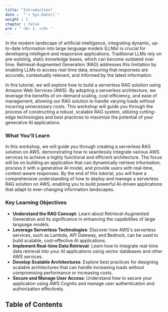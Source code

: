 ```yaml
---
title: "Introduction"
date :  "`r Sys.Date()`" 
weight : 1 
chapter : false
pre : " <b> 1. </b> "
---
```



In the modern landscape of artificial intelligence, integrating dynamic, up-to-date information into large language models (LLMs) is crucial for developing intelligent and responsive applications. Traditional LLMs rely on pre-existing, static knowledge bases, which can become outdated over time. Retrieval-Augmented Generation (RAG) addresses this limitation by enabling LLMs to access real-time data, ensuring that responses are accurate, contextually relevant, and informed by the latest information.

In this tutorial, we will explore how to build a serverless RAG solution using Amazon Web Services (AWS). By adopting a serverless architecture, we leverage the benefits of on-demand scaling, cost-efficiency, and ease of management, allowing our RAG solution to handle varying loads without incurring unnecessary costs. This workshop will guide you through the process of constructing a robust, scalable RAG system, utilizing cutting-edge technologies and best practices to maximize the potential of your generative AI applications.

### What You'll Learn

In this workshop, we will guide you through creating a serverless RAG solution on AWS, demonstrating how to seamlessly integrate various AWS services to achieve a highly functional and efficient architecture. The focus will be on building an application that can dynamically retrieve information, process it with a generative AI model, and provide users with real-time, context-aware responses. By the end of this tutorial, you will have a comprehensive understanding of how to deploy and manage a serverless RAG solution on AWS, enabling you to build powerful AI-driven applications that adapt to ever-changing information landscapes.

### Key Learning Objectives

- **Understand the RAG Concept**: Learn about Retrieval-Augmented Generation and its significance in enhancing the capabilities of large language models.
- **Leverage Serverless Technologies**: Discover how AWS's serverless services, such as Lambda, API Gateway, and Bedrock, can be used to build scalable, cost-effective AI applications.
- **Implement Real-time Data Retrieval**: Learn how to integrate real-time data retrieval into your AI applications using vector databases and other AWS services.
- **Develop Scalable Architectures**: Explore best practices for designing scalable architectures that can handle increasing loads without compromising performance or increasing costs.
- **Secure and Manage User Access**: Understand how to secure your application using AWS Cognito and manage user authentication and authorization effectively.

## Table of Contents
